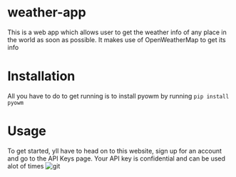 # weather-app
This is a web app which allows user to get the weather info of any place in the world as soon as possible. It makes use of OpenWeatherMap to get its info

# Installation
All you have to do to get running is to install pyowm by running
``` pip install pyowm ```

# Usage
To get started, yll have to head on to this website, sign up for an account and go to the API Keys page. Your API key is confidential and can be used alot of times
![git](https://user-images.githubusercontent.com/63419117/133892963-a3014527-e1dc-4340-bebd-0d93070c3392.PNG)
